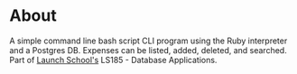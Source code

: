 # About

A simple command line bash script CLI program using the Ruby interpreter and a Postgres DB. Expenses can be listed, added, deleted, and searched. Part of [Launch School's](https://launchschool.com) LS185 - Database Applications.
